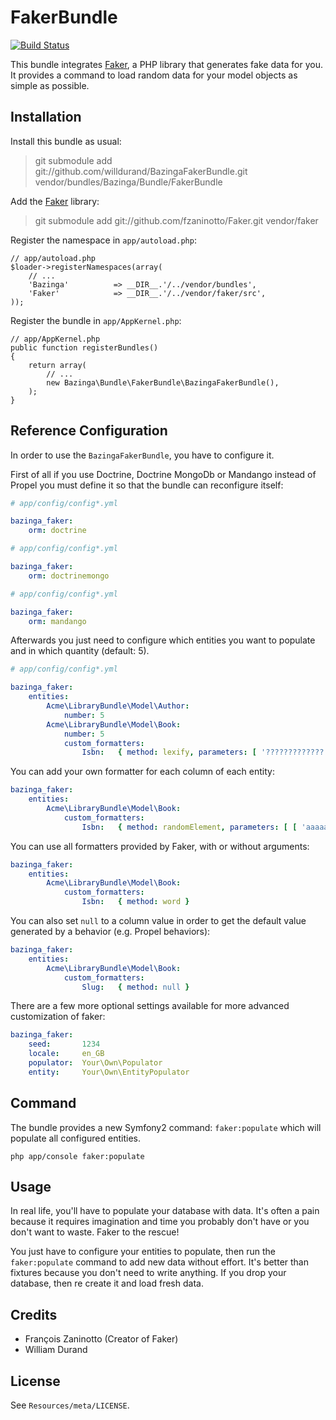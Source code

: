 # FakerBundle #

[![Build Status](https://secure.travis-ci.org/willdurand/BazingaFakerBundle.png)](http://travis-ci.org/willdurand/BazingaFakerBundle)

This bundle integrates [Faker](https://github.com/fzaninotto/Faker), a PHP library that generates fake data for you.
It provides a command to load random data for your model objects as simple as possible.


## Installation ##

Install this bundle as usual:

> git submodule add git://github.com/willdurand/BazingaFakerBundle.git vendor/bundles/Bazinga/Bundle/FakerBundle

Add the [Faker](https://github.com/fzaninotto/Faker) library:

> git submodule add git://github.com/fzaninotto/Faker.git vendor/faker

Register the namespace in `app/autoload.php`:

    // app/autoload.php
    $loader->registerNamespaces(array(
        // ...
        'Bazinga'          => __DIR__.'/../vendor/bundles',
        'Faker'            => __DIR__.'/../vendor/faker/src',
    ));

Register the bundle in `app/AppKernel.php`:

    // app/AppKernel.php
    public function registerBundles()
    {
        return array(
            // ...
            new Bazinga\Bundle\FakerBundle\BazingaFakerBundle(),
        );
    }

## Reference Configuration ##

In order to use the `BazingaFakerBundle`, you have to configure it.

First of all if you use Doctrine, Doctrine MongoDb or Mandango instead of Propel you must define it so that the bundle can reconfigure itself:

``` yaml
# app/config/config*.yml

bazinga_faker:
    orm: doctrine
```

``` yaml
# app/config/config*.yml

bazinga_faker:
    orm: doctrinemongo
```

``` yaml
# app/config/config*.yml

bazinga_faker:
    orm: mandango
```

Afterwards you just need to configure which entities you want to populate and in which quantity (default: 5).

``` yaml
# app/config/config*.yml

bazinga_faker:
    entities:
        Acme\LibraryBundle\Model\Author:
            number: 5
        Acme\LibraryBundle\Model\Book:
            number: 5
            custom_formatters:
                Isbn:   { method: lexify, parameters: [ '?????????????' ] }
```

You can add your own formatter for each column of each entity:

``` yaml
bazinga_faker:
    entities:
        Acme\LibraryBundle\Model\Book:
            custom_formatters:
                Isbn:   { method: randomElement, parameters: [ [ 'aaaaaaaaaa', 'bbbbbbbb', 'cccccccc' ] ] }
```

You can use all formatters provided by Faker, with or without arguments:

``` yaml
bazinga_faker:
    entities:
        Acme\LibraryBundle\Model\Book:
            custom_formatters:
                Isbn:   { method: word }
```

You can also set `null` to a column value in order to get the default value generated by a behavior (e.g. Propel behaviors):

``` yaml
bazinga_faker:
    entities:
        Acme\LibraryBundle\Model\Book:
            custom_formatters:
                Slug:   { method: null }
```

There are a few more optional settings available for more advanced customization of faker:

``` yaml
bazinga_faker:
    seed:       1234
    locale:     en_GB
    populator:  Your\Own\Populator
    entity:     Your\Own\EntityPopulator
```


## Command ##

The bundle provides a new Symfony2 command: `faker:populate` which will populate all configured entities.

    php app/console faker:populate


## Usage ##

In real life, you'll have to populate your database with data. It's often a pain because it requires imagination
and time you probably don't have or you don't want to waste. Faker to the rescue!

You just have to configure your entities to populate, then run the `faker:populate` command to add new data without effort.
It's better than fixtures because you don't need to write anything.
If you drop your database, then re create it and load fresh data.


## Credits ##

* François Zaninotto (Creator of Faker)
* William Durand


## License ##

See `Resources/meta/LICENSE`.
